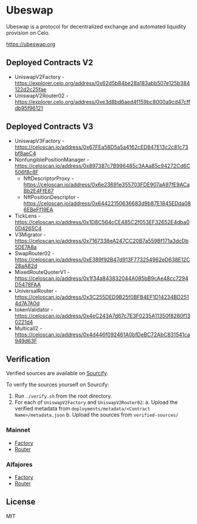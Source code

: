 # Ubeswap

Ubeswap is a protocol for decentralized exchange and automated liquidity provision on Celo.

https://ubeswap.org

## Deployed Contracts V2

- UniswapV2Factory - https://explorer.celo.org/address/0x62d5b84be28a183abb507e125b384122d2c25fae
- UniswapV2Router02 - https://explorer.celo.org/address/0xe3d8bd6aed4f159bc8000a9cd47cffdb95f96121

## Deployed Contracts V3

- UniswapV3Factory - https://celoscan.io/address/0x67FEa58D5a5a4162cED847E13c2c81c73bf8aeC4
- NonfungiblePositionManager - https://celoscan.io/address/0x897387c7B996485c3AAa85c94272Cd6C506f8c8F
  - NftDescriptorProxy - https://celoscan.io/address/0x6e23691e355703FDE907aA97fE9ACaBb2E4FfE67
  - NftPositionDescriptor - https://celoscan.io/address/0x64422150636683d9b87E1845EDda086EBeFf19EA
- TickLens - https://celoscan.io/address/0x1D8C564cCE485C2f053EF32652E4dba00D4265C4
- V3Migrator - https://celoscan.io/address/0x7167338eA247CC20B7a559Bf171a3dcDb5DE7A8a
- SwapRouter02 - https://celoscan.io/address/0xE389f92B47d913F773254962eD638E12C28aA82d
- MixedRouteQuoterV1 - https://celoscan.io/address/0x1f34a843832044A085bB9cAe48cc7294D5478FAA
- UniversalRouter - https://celoscan.io/address/0x3C255DED9B25f0BFB4EF1D14234BD2514d7A7A0d
- tokenValidator - https://celoscan.io/address/0x4eC243A7d67c7E3F0235A11350f8260f130221d4
- Multicall2 - https://celoscan.io/address/0x4d446f092461A0bfDeBC72AbC831541ca949d63F

## Verification

Verified sources are available on [Sourcify](https://sourcify.dev/).

To verify the sources yourself on Sourcify:

1. Run `./verify.sh` from the root directory.
2. For each of `UniswapV2Factory` and `UniswapV2Router02`:
   a. Upload the verified metadata from `deployments/metadata/<Contract Name>/metadata.json`
   b. Upload the sources from `verified-sources/`

### Mainnet

- [Factory](https://repo.sourcify.dev/contracts/full_match/42220/0x62d5b84bE28a183aBB507E125B384122D2C25fAE/)
- [Router](https://repo.sourcify.dev/contracts/full_match/42220/0xE3D8bd6Aed4F159bc8000a9cD47CffDb95F96121/)

### Alfajores

- [Factory](https://repo.sourcify.dev/contracts/full_match/44787/0x62d5b84bE28a183aBB507E125B384122D2C25fAE/)
- [Router](https://repo.sourcify.dev/contracts/full_match/44787/0xE3D8bd6Aed4F159bc8000a9cD47CffDb95F96121/)

## License

MIT

